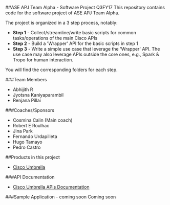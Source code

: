 ##ASE APJ Team Alpha - Software Project Q3FY17
This repository contains code for the software project of ASE APJ Team Alpha.

The project is organized in a 3 step process, notably:
* **Step 1** - Collect/streamline/write basic scripts for common tasks/operations of the main Cisco APIs
* **Step 2** - Build a 'Wrapper' API for the basic scripts in step 1
* **Step 3** - Write a simple use case that leverage the 'Wrapper' API. The use case may also leverage APIs outside the core ones, e.g., Spark & Tropo for human interaction.

You will find the corresponding folders for each step.



###Team Members
* Abhijith R
* Jyotsna Kaniyaparambil
* Renjana Pillai



###Coaches/Sponsors
* Cosmina Calin (Main coach)
* Robert E Roulhac
* Jina Park
* Fernando Urdapilleta
* Hugo Tamayo
* Pedro Castro


##Products in this project
* [Cisco Umbrella](https://umbrella.cisco.com/)



###API Documentation
* [Cisco Umbrella APIs Documentation](https://docs.umbrella.com/developer)



###Sample Application - coming soon
Coming soon
